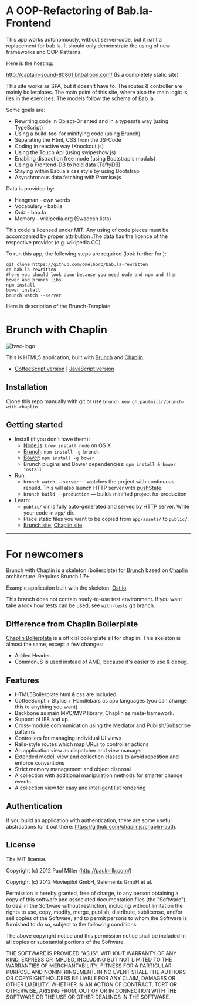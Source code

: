 # A OOP-Refactoring of Bab.la-Frontend

This app works autonomously, without server-code, but it isn't a replacement for bab.la. It should only demonstrate the using of new frameworks and OOP-Patterns.

Here is the hosting: 

http://captain-sound-80861.bitballoon.com/ 
(Is a completely static site)

This site works as SPA, but it doesn't have to. The routes & controller are mainly boilerplates.
The main point of this site, where also the main logic is, lies in the exercises. The models follow the schema of Bab.la.

Some goals are:

 * Rewriting code in Object-Oriented and in a typesafe way (using TypeScript)
 * Using a build-tool for minifying code (using Brunch)
 * Separating the Html, CSS from the JS-Code 
 * Coding in reactive way (Knockout.js) 
 * Using the Touch Api (using swipeshow.js)
 * Enabling distraction free mode (using Bootstrap's modals)
 * Using a Frontend-DB to hold data (TaffyDB)
 * Staying within Bab.la's css style by using Bootstrap
 * Asynchronous data fetching with Promise.js
 
Data is provided by:
 
 * Hangman - own words
 * Vocabulary - bab.la
 * Quiz - bab.la
 * Memory - wikipedia.org (Swadesh lists)
 
 
This code is licensed under MIT. Any using of code pieces must be accompanied by proper attribution .The data has the licence of the respective provider (e.g. wikipedia CC)

To run this app, the following steps are required (look further for ):

    git clone https://github.com/omelhoro/bab.la-rewritten
    cd bab.la-rewritten
    #here you should look down because you need node and npm and then bower and brunch libs
    npm install
    bower install
    brunch watch --server


Here is description of the Brunch-Template

# Brunch with Chaplin
![bwc-logo](http://brunch.io/images/svg/brunch.svg)

This is HTML5 application, built with
[Brunch](http://brunch.io) and [Chaplin](http://chaplinjs.org).

* [CoffeeScript version](https://github.com/paulmillr/brunch-with-chaplin) | [JavaScript version](https://github.com/paulmillr/brunch-with-chaplin-js)
 
## Installation
Clone this repo manually with git or use `brunch new gh:paulmillr/brunch-with-chaplin`

## Getting started
* Install (if you don't have them):
    * [Node.js](http://nodejs.org): `brew install node` on OS X
    * [Brunch](http://brunch.io): `npm install -g brunch`
    * [Bower](http://bower.io): `npm install -g bower`
    * Brunch plugins and Bower dependencies: `npm install & bower install`
* Run:
    * `brunch watch --server` — watches the project with continuous rebuild. This will also launch HTTP server with [pushState](https://developer.mozilla.org/en-US/docs/Web/Guide/API/DOM/Manipulating_the_browser_history).
    * `brunch build --production` — builds minified project for production
* Learn:
    * `public/` dir is fully auto-generated and served by HTTP server.  Write your code in `app/` dir.
    * Place static files you want to be copied from `app/assets/` to `public/`.
    * [Brunch site](http://brunch.io), [Chaplin site](http://chaplinjs.org)

---------------

# For newcomers

Brunch with Chaplin is a skeleton (boilerplate) for [Brunch](http://brunch.io)
based on [Chaplin](http://chaplinjs.org) architecture. Requires Brunch 1.7+.

Example application built with the skeleton:
[Ost.io](https://github.com/paulmillr/ostio).

This branch does not contain ready-to-use test environment.
If you want take a look how tests can be used, see `with-tests` git branch.

## Difference from Chaplin Boilerplate
[Chaplin Boilerplate](https://github.com/chaplinjs/chaplin-boilerplate)
is a official boilerplate all for chaplin. This skeleton is almost the same,
except a few changes:

* Added Header.
* CommonJS is used instead of AMD, because it's easier to use & debug.

## Features
* HTML5Boilerplate html & css are included.
* CoffeeScript + Stylus + Handlebars as app languages
(you can change this to anything you want)
* Backbone as main MVC/MVP library, Chaplin as meta-framework.
* Support of IE8 and up.
* Cross-module communication using the Mediator and Publish/Subscribe patterns
* Controllers for managing individual UI views
* Rails-style routes which map URLs to controller actions
* An application view as dispatcher and view manager
* Extended model, view and collection classes to avoid repetition and
enforce conventions
* Strict memory management and object disposal
* A collection with additional manipulation methods for smarter change events
* A collection view for easy and intelligent list rendering

## Authentication
If you build an application with authentication, there are some useful abstractions for it out there: https://github.com/chaplinjs/chaplin-auth.

## License
The MIT license.

Copyright (c) 2012 Paul Miller (http://paulmillr.com/)

Copyright (c) 2012 Moviepilot GmbH, 9elements GmbH et al.

Permission is hereby granted, free of charge, to any person obtaining a copy of
this software and associated documentation files (the "Software"), to deal in
the Software without restriction, including without limitation the rights to
use, copy, modify, merge, publish, distribute, sublicense, and/or sell copies
of the Software, and to permit persons to whom the Software is furnished to do
so, subject to the following conditions:

The above copyright notice and this permission notice shall be included in all
copies or substantial portions of the Software.

THE SOFTWARE IS PROVIDED "AS IS", WITHOUT WARRANTY OF ANY KIND, EXPRESS OR
IMPLIED, INCLUDING BUT NOT LIMITED TO THE WARRANTIES OF MERCHANTABILITY,
FITNESS FOR A PARTICULAR PURPOSE AND NONINFRINGEMENT. IN NO EVENT SHALL THE
AUTHORS OR COPYRIGHT HOLDERS BE LIABLE FOR ANY CLAIM, DAMAGES OR OTHER
LIABILITY, WHETHER IN AN ACTION OF CONTRACT, TORT OR OTHERWISE, ARISING FROM,
OUT OF OR IN CONNECTION WITH THE SOFTWARE OR THE USE OR OTHER DEALINGS IN THE
SOFTWARE.
